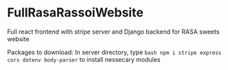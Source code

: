 # FullRasaRassoiWebsite
Full react frontend with stripe server and Django backend for RASA sweets website

Packages to download:
In server directory, type ```bash npm i stripe express cors dotenv body-parser``` to install nessecary modules
